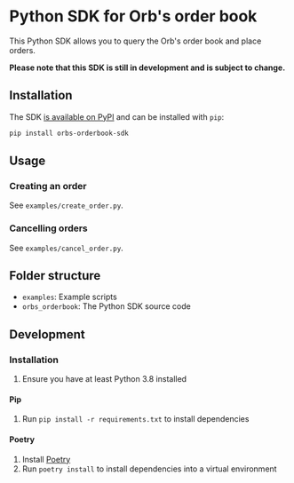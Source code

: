 # Python SDK for Orb's order book

This Python SDK allows you to query the Orb's order book and place orders.

**Please note that this SDK is still in development and is subject to change.**

## Installation

The SDK [is available on PyPI](https://pypi.org/project/orbs-orderbook-sdk/) and can be installed with `pip`:

```bash
pip install orbs-orderbook-sdk
```

## Usage

### Creating an order

See `examples/create_order.py`.

### Cancelling orders

See `examples/cancel_order.py`.

## Folder structure

- `examples`: Example scripts
- `orbs_orderbook`: The Python SDK source code

## Development

### Installation

1. Ensure you have at least Python 3.8 installed

#### Pip

1. Run `pip install -r requirements.txt` to install dependencies

#### Poetry

1. Install [Poetry](https://python-poetry.org/docs/#installation)
1. Run `poetry install` to install dependencies into a virtual environment
